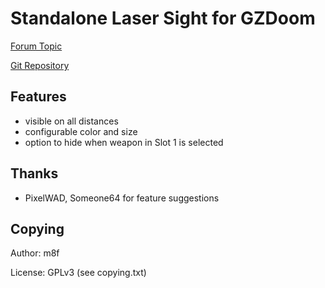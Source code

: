 # Standalone Laser Sight for GZDoom

[Forum Topic](https://forum.zdoom.org/viewtopic.php?f=43&t=61079#p1060800)

[Git Repository](https://github.com/mmaulwurff/laser-sight)

## Features
- visible on all distances
- configurable color and size
- option to hide when weapon in Slot 1 is selected

## Thanks
- PixelWAD, Someone64 for feature suggestions

## Copying
Author: m8f

License: GPLv3 (see copying.txt)
